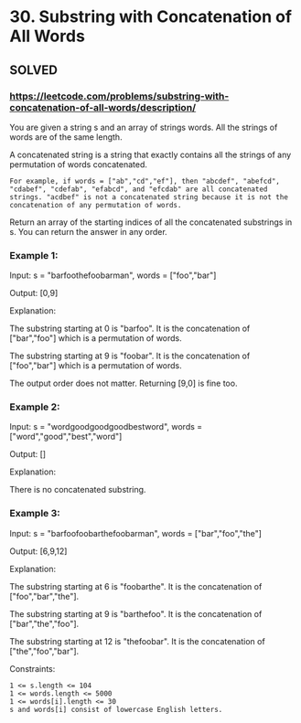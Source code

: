 # 30. Substring with Concatenation of All Words

## SOLVED

### https://leetcode.com/problems/substring-with-concatenation-of-all-words/description/


You are given a string s and an array of strings words. All the strings of words are of the same length.

A concatenated string is a string that exactly contains all the strings of any permutation of words concatenated.

    For example, if words = ["ab","cd","ef"], then "abcdef", "abefcd", "cdabef", "cdefab", "efabcd", and "efcdab" are all concatenated strings. "acdbef" is not a concatenated string because it is not the concatenation of any permutation of words.

Return an array of the starting indices of all the concatenated substrings in s. You can return the answer in any order.



### Example 1:

Input: s = "barfoothefoobarman", words = ["foo","bar"]

Output: [0,9]

Explanation:

The substring starting at 0 is "barfoo". It is the concatenation of ["bar","foo"] which is a permutation of words.

The substring starting at 9 is "foobar". It is the concatenation of ["foo","bar"] which is a permutation of words.

The output order does not matter. Returning [9,0] is fine too.

### Example 2:

Input: s = "wordgoodgoodgoodbestword", words = ["word","good","best","word"]

Output: []

Explanation:

There is no concatenated substring.

### Example 3:

Input: s = "barfoofoobarthefoobarman", words = ["bar","foo","the"]

Output: [6,9,12]

Explanation:

The substring starting at 6 is "foobarthe". It is the concatenation of ["foo","bar","the"].

The substring starting at 9 is "barthefoo". It is the concatenation of ["bar","the","foo"].

The substring starting at 12 is "thefoobar". It is the concatenation of ["the","foo","bar"].



Constraints:

    1 <= s.length <= 104
    1 <= words.length <= 5000
    1 <= words[i].length <= 30
    s and words[i] consist of lowercase English letters.

